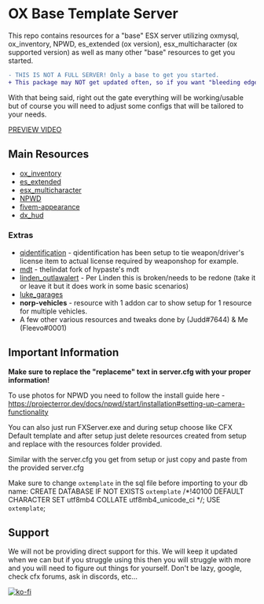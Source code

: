 # OX Base Template Server
This repo contains resources for a "base" ESX server utilizing oxmysql, ox_inventory, NPWD, es_extended (ox version), esx_multicharacter (ox supported version) as well as many other "base" resources to get you started.

```diff
- THIS IS NOT A FULL SERVER! Only a base to get you started.
+ This package may NOT get updated often, so if you want "bleeding edge" updates you will need to do so yourself.
```

With that being said, right out the gate everything will be working/usable but of course you will need to adjust some configs that will be tailored to your needs.

[PREVIEW VIDEO](https://www.youtube.com/watch?v=mCVBKO9b_J8)

## Main Resources
* [ox_inventory](https://github.com/overextended/ox_inventory)
* [es_extended](https://github.com/overextended/es_extended)
* [esx_multicharacter](https://github.com/thelindat/esx_multicharacter)
* [NPWD](https://github.com/project-error/npwd)
* [fivem-appearance](https://github.com/ZiggyJoJo/brp-fivem-appearance)
* [dx_hud](https://github.com/0xDEMXN/dx_hud)

### Extras
* [qidentification](https://github.com/katotekii/qidentification) - qidentification has been setup to tie weapon/driver's license item to actual license required by weaponshop for example.
* [mdt](https://github.com/thelindat/mdt) - thelindat fork of hypaste's mdt
* [linden_outlawalert](https://github.com/thelindat/linden_outlawalert) - Per Linden this is broken/needs to be redone (take it or leave it but it does work in some basic scenarios)
* [luke_garages](https://github.com/LukeWasTakenn/luke_garages)
* **norp-vehicles** - resource with 1 addon car to show setup for 1 resource for multiple vehicles.
* A few other various resources and tweaks done by (Judd#7644) & Me (Fleevo#0001)

## Important Information
**Make sure to replace the "replaceme" text in server.cfg with your proper information!**

To use photos for NPWD you need to follow the install guide here - https://projecterror.dev/docs/npwd/start/installation#setting-up-camera-functionality 

You can also just run FXServer.exe and during setup choose like CFX Default template and after setup
just delete resources created from setup and replace with the resources folder provided.

Similar with the server.cfg you get from setup or just copy and paste from the provided server.cfg

Make sure to change `oxtemplate` in the sql file before importing to your db name:
CREATE DATABASE IF NOT EXISTS `oxtemplate` /*!40100 DEFAULT CHARACTER SET utf8mb4 COLLATE utf8mb4_unicode_ci */;
USE `oxtemplate`;

## Support
We will not be providing direct support for this. We will keep it updated when we can but if you struggle using this then you will struggle with more and you will need to figure out things for yourself. Don't be lazy, google, check cfx forums, ask in discords, etc...

[![ko-fi](https://ko-fi.com/img/githubbutton_sm.svg)](https://ko-fi.com/P5P57KRR9)
